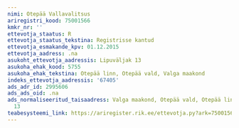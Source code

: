 ```yaml
---
nimi: Otepää Vallavalitsus
ariregistri_kood: 75001566
kmkr_nr: ''
ettevotja_staatus: R
ettevotja_staatus_tekstina: Registrisse kantud
ettevotja_esmakande_kpv: 01.12.2015
ettevotja_aadress: .na
asukoht_ettevotja_aadressis: Lipuväljak 13
asukoha_ehak_kood: 5755
asukoha_ehak_tekstina: Otepää linn, Otepää vald, Valga maakond
indeks_ettevotja_aadressis: '67405'
ads_adr_id: 2995606
ads_ads_oid: .na
ads_normaliseeritud_taisaadress: Valga maakond, Otepää vald, Otepää linn, Lipuväljak
  13
teabesysteemi_link: https://ariregister.rik.ee/ettevotja.py?ark=75001566&ref=rekvisiidid
---
```

